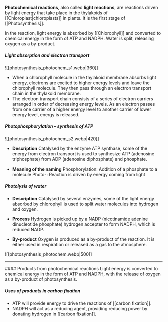 **Photochemical reactions**, also called **light reactions**, are reactions driven by light energy that take place in the thylakoids of [[Chloroplast|chloroplasts]] in plants. It is the first stage of [[Photosynthesis]].

In the reaction, light energy is absorbed by [[Chlorophyll]] and converted to chemical energy in the form of ATP and NADPH. Water is split, releasing oxygen as a by-product.

##### Light absorption and electron transport
![[photosynthesis_photochem_s1.webp|360]]

- When a chlorophyll molecule in the thylakoid membrane absorbs light energy, electrons are excited to higher energy levels and leave the chlorophyll molecule. They then pass through an electron transport chain in the thylakoid membrane.
- The electron transport chain consists of a series of electron carriers arranged in order of decreasing energy levels. As an electron passes from one carrier of a higher energy level to another carrier of lower energy level, energy is released.

##### Photophosphorylation – synthesis of ATP
![[photosynthesis_photochem_s2.webp|420]]

- **Description**
  Catalysed by the enzyme ATP synthase, some of the energy from electron transport is used to synthesize ATP (adenosine triphosphate) from ADP (adenosine diphosphate) and phosphate.

- **Meaning of the naming**
  Phosphorylation: Addition of a phosphate to a molecule
  Photo-: Reaction is driven by energy coming from light

##### Photolysis of water
- **Description**
  Catalysed by several enzymes, some of the light energy absorbed by chlorophyll is used to split water molecules into hydrogen and oxygen.

- **Process**
  Hydrogen is picked up by a NADP (nicotinamide adenine dinucleotide phosphate) hydrogen accepter to form NADPH, which is reduced NADP.

- **By-product**
  Oxygen is produced as a by-product of the reaction. It is either used in respiration or released as a gas to the atmosphere.


![[photosynthesis_photochem.webp|500]]

<hr>
#### Products from photochemical reactions
Light energy is converted to chemical energy in the form of ATP and NADPH, with the release of oxygen as a by-product of photosynthesis.

##### Uses of products in carbon fixation
- ATP will provide energy to drive the reactions of [[carbon fixation]].
- NADPH will act as a reducing agent, providing reducing power by donating hydrogen in [[carbon fixation]].

